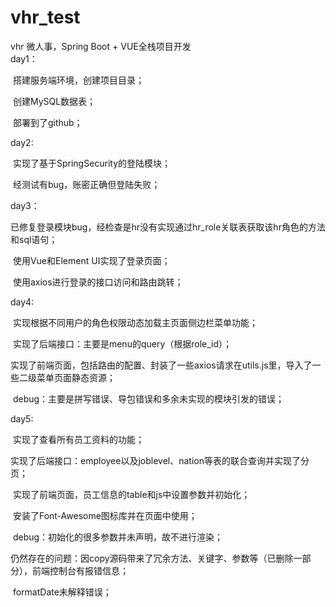 # vhr_test
vhr  微人事，Spring Boot + VUE全栈项目开发  
day1：  

​	搭建服务端环境，创建项目目录；  

​    创建MySQL数据表；  

​    部署到了github；  

day2:

​	实现了基于SpringSecurity的登陆模块；

​	经测试有bug，账密正确但登陆失败；

day3：

​	已修复登录模块bug，经检查是hr没有实现通过hr_role关联表获取该hr角色的方法和sql语句；

​	使用Vue和Element UI实现了登录页面；

​	使用axios进行登录的接口访问和路由跳转；

day4:

​	实现根据不同用户的角色权限动态加载主页面侧边栏菜单功能；

​	实现了后端接口：主要是menu的query（根据role_id）；

​	实现了前端页面，包括路由的配置、封装了一些axios请求在utils.js里，导入了一些二级菜单页面静态资源；

​	debug：主要是拼写错误、导包错误和多余未实现的模块引发的错误；

day5:

​	实现了查看所有员工资料的功能；

​	实现了后端接口：employee以及joblevel、nation等表的联合查询并实现了分页；

​	实现了前端页面，员工信息的table和js中设置参数并初始化；

​	安装了Font-Awesome图标库并在页面中使用；

​	debug：初始化的很多参数并未声明，故不进行渲染；

​	仍然存在的问题：因copy源码带来了冗余方法、关键字、参数等（已删除一部分），前端控制台有报错信息；

​									formatDate未解释错误；

